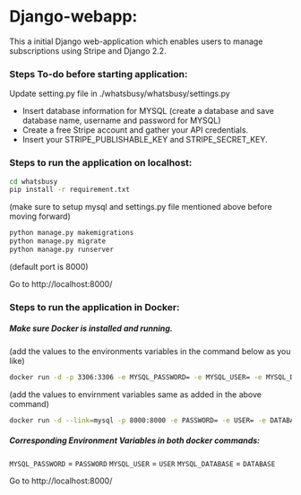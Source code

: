 
# Django-webapp:
This a initial Django web-application which enables users to manage subscriptions using Stripe and Django 2.2. 


### Steps To-do before starting application:
Update setting.py file in ./whatsbusy/whatsbusy/settings.py
- Insert database information for MYSQL (create a database and save database name, username and password for MYSQL)
- Create a free Stripe account and gather your API credentials.
- Insert your STRIPE_PUBLISHABLE_KEY and STRIPE_SECRET_KEY.

### Steps to run the application on localhost:
```sh
cd whatsbusy
pip install -r requirement.txt
```
  (make sure to setup mysql and settings.py file mentioned above before moving forward)
```sh
python manage.py makemigrations 
python manage.py migrate
python manage.py runserver
```
(default port is 8000)

Go to http://localhost:8000/    

### Steps to run the application in Docker:
##### Make sure Docker is installed and running.

(add the values to the environments variables in the command below as you like)
```sh
docker run -d -p 3306:3306 -e MYSQL_PASSWORD= -e MYSQL_USER= -e MYSQL_DATABASE= -e MYSQL_ROOT_PASSWORD= --name=mysql mysql:5.7
```
(add the values to envirnment variables same as added in the above command)
```sh
docker run -d --link=mysql -p 8000:8000 -e PASSWORD= -e USER= -e DATABASE= -e HOST=mysql -e PORT=3306 --name=whatsbusy jainishparikh/whatsbusy   
```

##### Corresponding Environment Variables in both docker commands:
 `MYSQL_PASSWORD` = `PASSWORD`
`MYSQL_USER` = `USER`
`MYSQL_DATABASE` = `DATABASE`

Go to http://localhost:8000/  